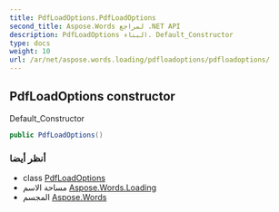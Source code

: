```yaml
---
title: PdfLoadOptions.PdfLoadOptions
second_title: Aspose.Words لمراجع .NET API
description: PdfLoadOptions البناء. Default_Constructor
type: docs
weight: 10
url: /ar/net/aspose.words.loading/pdfloadoptions/pdfloadoptions/
---
```

## PdfLoadOptions constructor

Default_Constructor

```csharp
public PdfLoadOptions()
```

### أنظر أيضا

* class [PdfLoadOptions](../)
* مساحة الاسم [Aspose.Words.Loading](../../pdfloadoptions/)
* المجسم [Aspose.Words](../../../)


